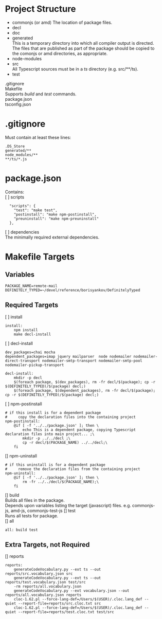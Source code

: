 # Project Structure
- commonjs (or amd)
The location of package files.
- decl
- doc
- generated  
This is a temporary directory into which all compiler output is directed.
The files that are published as part of the package should be copied to the comonjs or amd directories, as appropriate.
- node-modules
- src    
All Typescript sources must be in a *ts* directory (e.g. src/\*\*/ts).
- test

.gitignore  
Makefile  
Supports *build* and *test* commands.  
package.json  
tsconfig.json

# .gitignore
Must contain at least these lines:
```
.DS_Store
generated/**
node_modules/**
**/ts/*.js
```
# package.json
 
Contains:  
[ ] scripts
```
  "scripts": {
    "test": "make test",
    "postinstall": "make npm-postinstall",
    "preuninstall": "make npm-preuninstall"
  },
```
[ ] dependencies  
The minimally required external dependencies.

# Makefile Targets
## Variables
```
PACKAGE_NAME=remote-mail
DEFINITELY_TYPED=~/devel/reference/borisyankov/DefinitelyTyped
```
## Required Targets
[ ] install  
```
install: 
    npm install
    make decl-install
```
[ ] decl-install  
```
dev_packages=chai mocha
dependent_packages=imap jquery mailparser  node nodemailer nodemailer-direct-transport nodemailer-smtp-transport nodemailer-smtp-pool nodemailer-pickup-transport

decl-install:
	mkdir -p decl
	$(foreach package, $(dev_packages), rm -fr decl/$(package); cp -r $(DEFINITELY_TYPED)/$(package) decl;)
	$(foreach package, $(dependent_packages), rm -fr decl/$(package); cp -r $(DEFINITELY_TYPED)/$(package) decl;)
```
[ ] npm-postinstall   
```
# if this install is for a dependent package
#     copy the declaration files into the containing project
npm-postinstall:
	@if [ -f '../../package.json' ]; then \
		echo This is a dependent package, copying Typescript declaration files into main project... ;\
		mkdir -p ../../decl ;\
		cp -r decl/$(PACKAGE_NAME) ../../decl;\
	fi
```
[] npm-uninstall   
```
# if this uninstall is for a dependent package
#     remove the declaration files from the containing project
npm-uninstall:
	@if [ -f '../../package.json' ]; then \
		rm -fr ../../decl/$(PACKAGE_NAME);\
	fi
```
[] build  
Builds all files in the package.  
Depends upon variables listing the target (javascript) files.  e.g. commonjs-js, amd-js, commonjs-test-js
[] test  
Runs all tests for package.  
[] all
```
all: build test
```

## Extra Targets, not Required
[] reports 
```
reports:
	generateCodeVocabulary.py --ext ts --out reports/src.vocabulary.json src
	generateCodeVocabulary.py --ext ts --out reports/test.vocabulary.json test/src
	-rm reports/all.vocabulary.json
	generateCodeVocabulary.py --ext vocabulary.json --out reports/all.vocabulary.json reports
	cloc-1.62.pl --force-lang-def=/Users/$(USER)/.cloc.lang_def --quiet --report-file=reports/src.cloc.txt src
	cloc-1.62.pl --force-lang-def=/Users/$(USER)/.cloc.lang_def --quiet --report-file=reports/test.cloc.txt test/src

```
